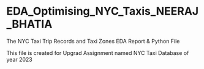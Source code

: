 # EDA_Optimising_NYC_Taxis_NEERAJ_BHATIA
The NYC Taxi Trip Records and Taxi Zones EDA Report &amp; Python File

This file is created for Upgrad Assignment named NYC Taxi Database of year 2023
